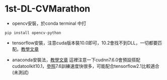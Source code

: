 # 1st-DL-CVMarathon
+ opencv安裝，於conda terminal 中打
```
pip install opencv-python
```

+ tensorflow安裝，注意cuda版本裝10.0即可，10.2會找不到DLL，一切都要匹配。[教學文章](https://medium.com/@rick.huang1609/window-10%E5%AE%89%E8%A3%9Dtensorflow-gpu%E4%B8%A6%E5%9C%A8jupyter-notebook%E5%92%8Cspyder%E9%81%8B%E8%A1%8C-221bb4707dbd)

+ anaconda安裝法，[教學文章](https://allen108108.github.io/blog/2019/10/07/Tensorflow%202.0%20-%20GPU%E7%9A%84%E5%AE%89%E8%A3%9D%E5%8F%8A%E7%A2%BA%E8%AA%8D%20(%20Win%2010%20)/)
這裡注意一下cudnn7.6.0會預設搭配cudatoolkit10.1，[參照](https://developer.nvidia.com/cudnn)7.6訓練速度快很多，可能配合tensorflow2.1比較適合
(未測試)
